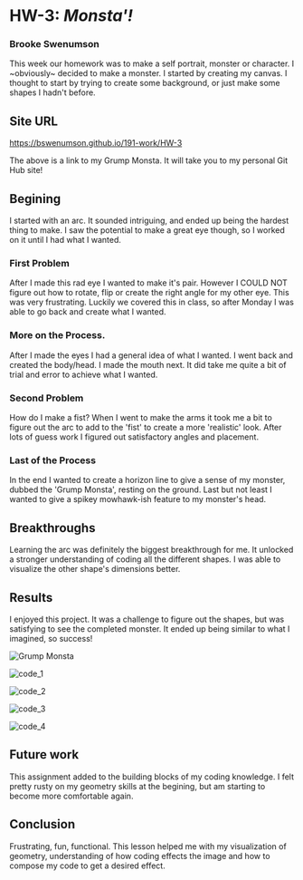# HW-3:  *Monsta'!*
### Brooke Swenumson

This week our homework was to make a self portrait, monster or character. I ~obviously~ decided to make a monster.  I started by creating my canvas.  I thought to start by trying to create some background, or just make some shapes I hadn't before.

## Site URL

https://bswenumson.github.io/191-work/HW-3

The above is a link to my Grump Monsta.  It will take you to my personal Git Hub site!

## Begining
I started with an arc. It sounded intriguing, and ended up being the hardest thing to make.  I saw the potential to make a great eye though, so I worked on it until I had what I wanted.

### First Problem

After I made this rad eye I wanted to make it's pair. However I COULD NOT figure out how to rotate, flip or create the right angle for my other eye.  This was very frustrating.  Luckily we covered this in class, so after Monday I was able to go back and create what I wanted.

### More on the Process.

After I made the eyes I had a general idea of what I wanted. I went back and created the body/head.
I made the mouth next.  It did take me quite a bit of trial and error to achieve what I wanted.

### Second Problem

How do I make a fist?  When I went to make the arms it took me a bit to figure out the arc to add to the 'fist' to create a more 'realistic' look.  After lots of guess work I figured out satisfactory angles and placement.

### Last of the Process

In the end I wanted to create a horizon line to give a sense of my monster, dubbed the 'Grump Monsta', resting on the ground.  Last but not least I wanted to give a spikey mowhawk-ish feature to my monster's head.

## Breakthroughs

Learning the arc was definitely the biggest breakthrough for me. It unlocked a stronger understanding of coding all the different shapes.  I was able to visualize the other shape's dimensions better.

## Results

I enjoyed this project.  It was a challenge to figure out the shapes, but was satisfying to see the completed monster. It ended up being similar to what I imagined, so success!

![Grump Monsta](./Imgs/Grump_monsta.png)

![code_1](./Imgs/monsta_code_1.png)

![code_2](./Imgs/monsta_code_2.png)

![code_3](./Imgs/monsta_code_3.png)

![code_4](./Imgs/monsta_code_4.png)

## Future work

This assignment added to the building blocks of my coding knowledge.  I felt pretty rusty on my geometry skills at the begining, but am starting to become more comfortable again.

## Conclusion

Frustrating, fun, functional. This lesson helped me with my visualization of geometry, understanding of how coding effects the image and how to compose my code to get a desired effect.
